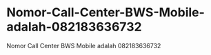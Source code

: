 # Nomor-Call-Center-BWS-Mobile-adalah-082183636732
Nomor Call Center BWS Mobile adalah 082183636732
